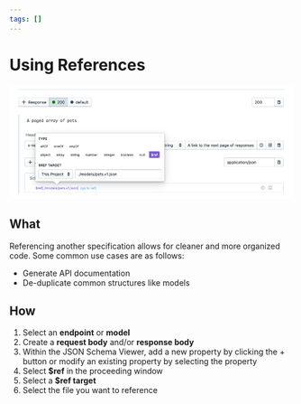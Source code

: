 ```yaml
---
tags: []
---
```


# Using References

![Using References](../../assets/images/ref-model.png)

## What 
Referencing another specification allows for cleaner and more organized code. Some common use cases are as follows:

* Generate API documentation 
* De-duplicate common structures like models 

## How 
1. Select an **endpoint** or **model** 
2. Create a **request body** and/or **response body**
3. Within the JSON Schema Viewer, add a new property by clicking the + button or modify an existing property by selecting the property 
4. Select **$ref** in the proceeding window 
5. Select a **$ref target** 
6. Select the file you want to reference 

